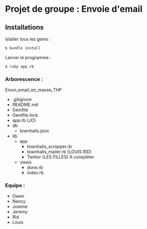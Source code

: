 # Projet de groupe : Envoie d'email

## Installations

Istaller tous les gems :

```sh
$ bundle install
```

Lancer le programme :

```sh
$ ruby app.rb
```
    
### Arborescence :

Envoi_email_en_masse_THP 
- .gitignore
- README.md
- Gemfile
- Gemfile.lock
- app.rb (JO)
- db
  - townhalls.json
- lib
  - app
    - townhalls_scrapper.rb
    - townhalls_mailer.rb (LOUIS RID)
    - Twitter (LES FILLES)
        A compléter
  - views
    - done.rb
    - index.rb

### Equipe :
- Gwen
- Nancy
- Joanne
- Jeremy
- Rid
- Louis
